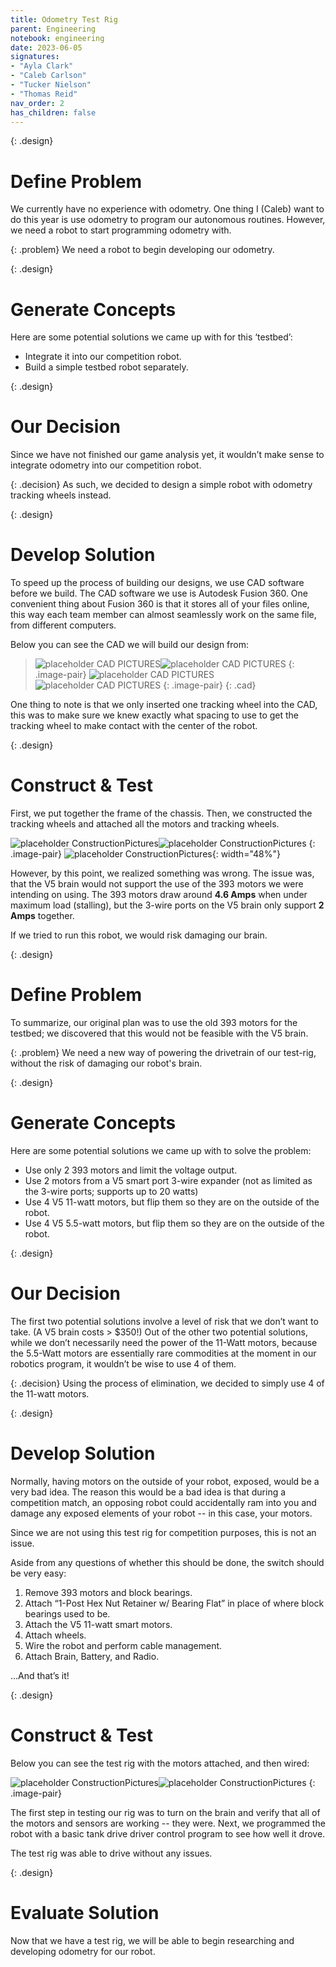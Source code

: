```yaml
---
title: Odometry Test Rig
parent: Engineering
notebook: engineering
date: 2023-06-05
signatures:
- "Ayla Clark"
- "Caleb Carlson"
- "Tucker Nielson"
- "Thomas Reid"
nav_order: 2
has_children: false
---
```


{: .design}
# Define Problem

We currently have no experience with odometry. One thing I (Caleb) want to do this year is use odometry to program our autonomous routines. However, we need a robot to start programming odometry with.

{: .problem}
We need a robot to begin developing our odometry.

{: .design}
# Generate Concepts

Here are some potential solutions we came up with for this ‘testbed’:

* Integrate it into our competition robot.
* Build a simple testbed robot separately.

{: .design}
# Our Decision

Since we have not finished our game analysis yet, it wouldn’t make sense to integrate odometry into our competition robot. 

{: .decision}
As such, we decided to design a simple robot with odometry tracking wheels instead.

{: .design}
# Develop Solution

To speed up the process of building our designs, we use CAD software before we build. The CAD software we use is Autodesk Fusion 360. One convenient thing about Fusion 360 is that it stores all of your files online, this way each team member can almost seamlessly work on the same file, from different computers.

Below you can see the CAD we will build our design from:

> ![placeholder CAD PICTURES](https://lh3.googleusercontent.com/pw/ABLVV87sQ1qCmYonFf_DNRXvcBo6nhtL00-W9Hz7QWCwxAXHflCbNpXxL8MyKgyyQ8DDSaM0llKjOIuZcuXbB3qcP51YvX217ix2htAQzpGfHHnPyK2b3hYANRWqSAgK8wajVAIxnEzJe8FN6pJZ3F5gJfqE=w1238-h1060-s-no-gm)![placeholder CAD PICTURES](https://lh3.googleusercontent.com/pw/ABLVV86F-N67J4c-SN62mn3t5IIQJCdyiEkOTYaAXj5qYLVCmmDL1QTKtukY4zwNByhm-bub8H174zIb8tdPBvXexdr0-SmseqqzlH-yCYaRBU5gHePrr6SMIOKQhSgbBUuKCs7CqN7VgL0_IWuRW0lSmOV6=w1406-h1060-s-no-gm)
> {: .image-pair}
> ![placeholder CAD PICTURES](https://lh3.googleusercontent.com/pw/ABLVV87b2oQokPFgFxFo7ZnwMx-ydKzGGxFAZJD4BOKjzn2CuJWh6AJWWudOyrY5fGGnf1mOIUrFQ5Dld2IOjqLeJdhfYGqthYF_8MlJB7rKhWTL6PvxBULXaWCsuuXY19OOsgvAfmEjXNT2_CP0eKNnZ9VU=w1922-h973-s-no-gm)![placeholder CAD PICTURES](https://lh3.googleusercontent.com/pw/ABLVV86Rf8upa9B7pu5_DweEtaPaMP0AuJfThITTWBUxJW4dhqYJUYjCXYhqiTPEIILPGVLBuCaN-Zmwsr5KYnb8bba_TxuMdNscqTRDMTzHCWRHefXWSaSTA6kL9DFgyDg4Us7Leny4a4yPpVaKx-PZ2anR=w1922-h973-s-no-gm)
> {: .image-pair}
{: .cad}

One thing to note is that we only inserted one tracking wheel into the CAD, this was to make sure we knew exactly what spacing to use to get the tracking wheel to make contact with the center of the robot. 

{: .design}
# Construct & Test

First, we put together the frame of the chassis. Then, we constructed the tracking wheels and attached all the motors and tracking wheels.

![placeholder ConstructionPictures](https://lh3.googleusercontent.com/pw/ABLVV86m1sEVYsd1vhCfcMJ3RW-BglcWRITxDJiN4KbIW0GfJg43ZpIVxs9Q9gu3NmSgMVGZW5qx_ZO5M1v--wZ0ih78kYYj9cbYy5pMwi21blmW85z0dpHFOW-aKW5bRMZ28RWcl30wDBq5TMcm9r0WWCqg=w795-h1060-s-no-gm)![placeholder ConstructionPictures](https://lh3.googleusercontent.com/pw/ABLVV8410Jy-AnhHCvgCNekpNdmjYFGOxFK69NrI490DH-LjDidrlwHFBoa-O7TlQ917XzB0uQvj_W7N8M_eX9zLDy7rlLuyv5oSgatT8pdzCzoC0SgTPsfPT5czPV1bQecK4-mCk9oxfADO8Sod3lmPzL8K=w795-h1060-s-no-gm)
{: .image-pair}
![placeholder ConstructionPictures](https://lh3.googleusercontent.com/pw/ABLVV86gc_yqmQwomT70bFtfNCTTBZhkfxbZTQlMuyx0YpgapdC3gS0l5YA6TBhhGyR4DYHYZSQvPO9OQhUCr74mxoPCwrrq9yPblpv2WQ0fFqYIQkki6qhrrNUXfp7G2dAGA9EIQc1FON2RpP5-BwZNP7w4=w795-h1060-s-no-gm){: width="48%"}

However, by this point, we realized something was wrong. The issue was, that the V5 brain would not support the use of the 393 motors we were intending on using. The 393 motors draw around **4.6 Amps** when under maximum load (stalling), but the 3-wire ports on the V5 brain only support **2 Amps** together.

If we tried to run this robot, we would risk damaging our brain.

{: .design}
# Define Problem

To summarize, our original plan was to use the old 393 motors for the testbed; we discovered that this would not be feasible with the V5 brain.

{: .problem}
We need a new way of powering the drivetrain of our test-rig, without the risk of damaging our robot's brain.

{: .design}
# Generate Concepts

Here are some potential solutions we came up with to solve the problem:

* Use only 2 393 motors and limit the voltage output.
* Use 2 motors from a V5 smart port 3-wire expander (not as limited as the 3-wire ports; supports up to 20 watts)
* Use 4 V5 11-watt motors, but flip them so they are on the outside of the robot.
* Use 4 V5 5.5-watt motors, but flip them so they are on the outside of the robot.

{: .design}
# Our Decision

The first two potential solutions involve a level of risk that we don’t want to take. (A V5 brain costs > $350!) Out of the other two potential solutions, while we don’t necessarily need the power of the 11-Watt motors, because the 5.5-Watt motors are essentially rare commodities at the moment in our robotics program, it wouldn’t be wise to use 4 of them. 

{: .decision}
Using the process of elimination, we decided to simply use 4 of the 11-watt motors.

{: .design}
# Develop Solution

Normally, having motors on the outside of your robot, exposed, would be a very bad idea. The reason this would be a bad idea is that during a competition match, an opposing robot could accidentally ram into you and damage any exposed elements of your robot -- in this case, your motors.

Since we are not using this test rig for competition purposes, this is not an issue.

Aside from any questions of whether this should be done, the switch should be very easy:

1. Remove 393 motors and block bearings.
2. Attach “1-Post Hex Nut Retainer w/ Bearing Flat” in place of where block bearings used to be.
3. Attach the V5 11-watt smart motors.
4. Attach wheels.
5. Wire the robot and perform cable management.
6. Attach Brain, Battery, and Radio.

…And that’s it!

{: .design}
# Construct & Test

Below you can see the test rig with the motors attached, and then wired:

![placeholder ConstructionPictures](https://lh3.googleusercontent.com/pw/ABLVV84hWXQRs52oM9d_X637DMi83lNA-mUuMoaQzUyuGbwegqtueFyp-0NFINj_N2rm3ooAhCwpSPh-FfmHn3MYdgh7wrjjiqBhVBnnstYW7gpVoU_-IK7jjziomxxRHc1FSF_O5NMAdcLnisqexC8vQH3K=w1413-h1060-s-no-gm)![placeholder ConstructionPictures](https://lh3.googleusercontent.com/pw/ABLVV86_kWAQbLpbuazfpo_ADYLT4d8BMLEKvy3w9wTYSxkQRoHHwOVEFyhmXrT62aXaBUxw7I1oGloi-eiL5lngPunowilo6HQcUxsUnth2cC1pjBFvSxFRQ_lBX6f8KWZINUAghxUwT4-pQroWlBi7yokn=w1413-h1060-s-no-gm)
{: .image-pair}

The first step in testing our rig was to turn on the brain and verify that all of the motors and sensors are working -- they were. Next, we programmed the robot with a basic tank drive driver control program to see how well it drove.

The test rig was able to drive without any issues.

{: .design}
# Evaluate Solution

Now that we have a test rig, we will be able to begin researching and developing odometry for our robot.